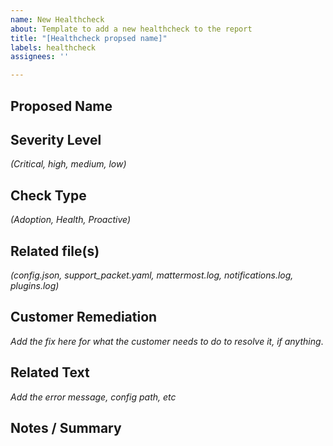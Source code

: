 ```yaml
---
name: New Healthcheck
about: Template to add a new healthcheck to the report
title: "[Healthcheck propsed name]"
labels: healthcheck
assignees: ''

---
```


## Proposed Name

## Severity Level
_(Critical, high, medium, low)_

## Check Type
_(Adoption, Health, Proactive)_

## Related file(s)
_(config.json, support_packet.yaml, mattermost.log, notifications.log, plugins.log)_

## Customer Remediation
_Add the fix here for what the customer needs to do to resolve it, if anything_.

## Related Text
_Add the error message, config path, etc_

## Notes / Summary
